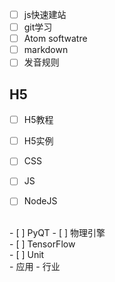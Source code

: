 
- [ ] js快速建站
- [ ] git学习
- [ ] Atom softwatre
- [ ] markdown
- [ ] 发音规则

## H5
- [ ] H5教程
- [ ] H5实例


- [ ] CSS
- [ ] JS
- [ ] NodeJS
<br>
- [ ] PyQT
- [ ] 物理引擎
<br>
- [ ] TensorFlow
<br>
- [ ] Unit
<br>
- 应用
- 行业
